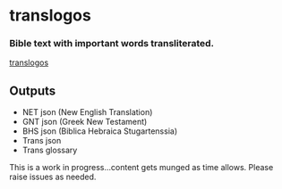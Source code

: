 # translogos
### Bible text with important words transliterated.


[translogos](https://doulos-software.github.io/translogos/)

## Outputs
- NET json (New English Translation)
- GNT json (Greek New Testament)
- BHS json (Biblica Hebraica Stugartenssia)
- Trans json
- Trans glossary

This is a work in progress...content gets munged as time allows.
Please raise issues as needed.
